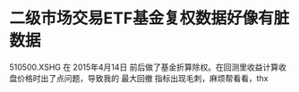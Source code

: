 # 二级市场交易ETF基金复权数据好像有脏数据

510500.XSHG 在 2015年4月14日 前后做了基金折算除权。在回测里收益计算收盘价格时出了点问题，导致我的 最大回撤 指标出现毛刺，麻烦帮看看，thx
